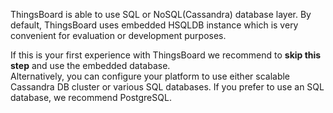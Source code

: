 ThingsBoard is able to use SQL or NoSQL(Cassandra) database layer. 
By default, ThingsBoard uses embedded HSQLDB instance which is very convenient for evaluation or development purposes. 

If this is your first experience with ThingsBoard we recommend to **skip this step** and use the embedded database.   
Alternatively, you can configure your platform to use either scalable Cassandra DB cluster or various SQL databases. 
If you prefer to use an SQL database, we recommend PostgreSQL.